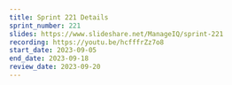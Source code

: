 ```yaml
---
title: Sprint 221 Details
sprint_number: 221
slides: https://www.slideshare.net/ManageIQ/sprint-221
recording: https://youtu.be/hcfffrZz7o8
start_date: 2023-09-05
end_date: 2023-09-18
review_date: 2023-09-20
---
```

